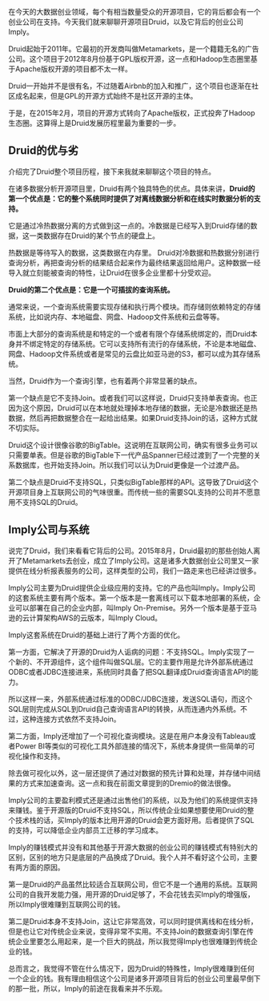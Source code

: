 在今天的大数据创业领域，每个有相当数量受众的开源项目，它的背后都会有一个创业公司在支持。今天我们就来聊聊开源项目Druid，以及它背后的创业公司Imply。

Druid起始于2011年。它最初的开发商叫做Metamarkets，是一个籍籍无名的广告公司。这个项目于2012年8月份基于GPL版权开源，这一点和Hadoop生态圈里基于Apache版权开源的项目都不太一样。

Druid一开始并不是很有名，不过随着Airbnb的加入和推广，这个项目也逐渐在社区成名起来，但是GPL的开源方式始终不是社区开源的主体。

于是，在2015年2月，项目的开源方式转向了Apache版权，正式投奔了Hadoop生态圈。这算得上是Druid发展历程里最为重要的一步。

## Druid的优与劣

介绍完了Druid整个项目历程，接下来我就来聊聊这个项目的特点。

在诸多数据分析开源项目里，Druid有两个独具特色的优点。具体来讲，**Druid的第一个优点是：它的整个系统同时提供了对离线数据分析和在线实时数据分析的支持。** 

它是通过冷热数据分离的方式做到这一点的。冷数据是已经写入到Druid存储的数据，这一类数据存在Druid的某个节点的硬盘上。

热数据是等待写入的数据，这类数据在内存里。 Druid对冷数据和热数据分别进行查询分析，再把查询分析的结果结合起来作为最终结果返回给用户。这种数据一经导入就立刻能被查询的特性，让Druid在很多企业里都十分受欢迎。

**Druid的第二个优点是：它是一个可插拔的查询系统。** 

通常来说，一个查询系统需要实现存储和执行两个模块。而存储则依赖特定的存储系统，比如说内存、本地磁盘、网盘、Hadoop文件系统和云盘等等。

市面上大部分的查询系统是和特定的一个或者有限个存储系统绑定的，而Druid本身并不绑定特定的存储系统。它可以支持所有流行的存储系统，不论是本地磁盘、网盘、Hadoop文件系统或者是常见的云盘比如亚马逊的S3，都可以成为其存储系统。

当然，Druid作为一个查询引擎，也有着两个非常显著的缺点。

第一个缺点是它不支持Join。或者我们可以这样说，Druid只支持单表查询。也正因为这个原因，Druid可以在本地就处理掉本地存储的数据，无论是冷数据还是热数据，然后再把数据整合在一起给出结果。如果Druid支持Join的话，这种方式就不切实际。

Druid这个设计很像谷歌的BigTable。这说明在互联网公司，确实有很多业务可以只需要单表。但是谷歌的BigTable下一代产品Spanner已经过渡到了一个完整的关系数据库，也开始支持Join。所以我们可以认为Druid更像是一个过渡产品。

第二个缺点是Druid不支持SQL，只类似BigTable那样的API。这导致了Druid这个开源项目身上互联网公司的气味很重。而传统一些的需要SQL支持的公司并不愿意用不支持SQL的Druid。

## Imply公司与系统

说完了Druid，我们来看看它背后的公司。2015年8月，Druid最初的那些创始人离开了Metamarkets去创业，成立了Imply公司。这是诸多大数据创业公司里又一家提供在线分析报表服务的公司，这样类型的公司，我们一路走来也已经讲过很多。

Imply公司主要为Druid提供企业级应用的支持。它的产品也叫Imply。Imply公司的这套系统主要有两个版本。第一个版本是一套离线可以下载本地部署的系统，企业可以部署在自己的企业内部，叫Imply On-Premise。另外一个版本是基于亚马逊的云计算架构AWS的云版本，叫Imply Cloud。

Imply这套系统在Druid的基础上进行了两个方面的优化。

第一方面，它解决了开源的Druid为人诟病的问题：不支持SQL。Imply实现了一个新的、不开源组件，这个组件叫做SQL层。它的主要作用是允许外部系统通过ODBC或者JDBC连接进来，系统同时具备了把SQL翻译成Druid查询语言API的能力。

所以这样一来，外部系统通过标准的ODBC/JDBC连接，发送SQL语句，而这个SQL层则完成从SQL到Druid自己查询语言API的转换，从而连通内外系统。不过，这种连接方式依然不支持Join。

第二方面，Imply还增加了一个可视化查询模块。这是在用户本身没有Tableau或者Power BI等类似的可视化工具外部连接的情况下，系统本身提供一些简单的可视化操作和支持。

除去做可视化以外，这一层还提供了通过对数据的预先计算和处理，并存储中间结果的方式来加速查询。这一点和我在前面文章提到的Dremio的做法很像。

Imply公司的主要盈利模式还是通过出售他们的系统，以及为他们的系统提供支持来赚钱。鉴于开源版的Druid不支持SQL，所以传统企业如果想要使用Druid的整个技术栈的话，买Imply的版本比用开源的Druid会更方面好用。后者提供了SQL的支持，可以降低企业内部员工迁移的学习成本。

Imply的赚钱模式并没有和其他基于开源大数据的创业公司的赚钱模式有特别大的区别，区别的地方只是底层的产品换成了Druid。我个人并不看好这个公司，主要有两方面的原因。

第一是Druid的产品虽然比较适合互联网公司，但它不是一个通用的系统。互联网公司的自我开发能力强，用开源的Druid足够了，不会花钱去买Imply的增强版，所以Imply很难赚到互联网公司的钱。

第二是Druid本身不支持Join，这让它非常高效，可以同时提供离线和在线分析，但是也让它对传统企业来说，变得非常不实用。不支持Join的数据查询引擎在传统企业里要怎么用起来，是一个巨大的挑战，所以我觉得Imply也很难赚到传统企业的钱。

总而言之，我觉得不管在什么情况下，因为Druid的特殊性，Imply很难赚到任何一个企业的钱。我有理由相信这个公司是诸多开源项目背后的创业公司里最早倒下的那一批，所以，Imply的前途在我看来并不乐观。

